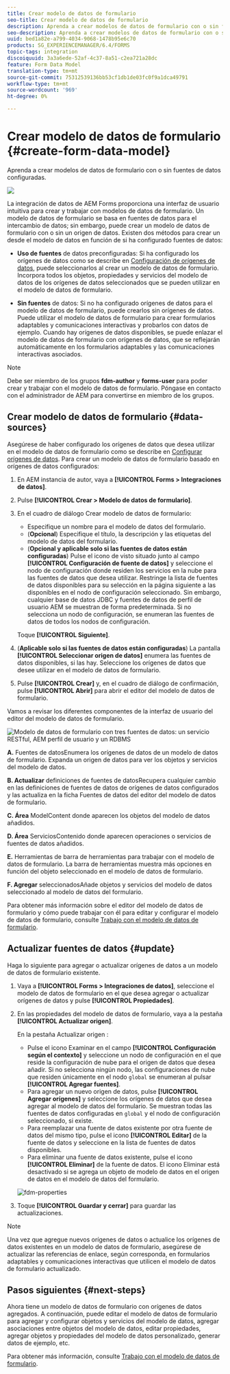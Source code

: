```yaml
---
title: Crear modelo de datos de formulario
seo-title: Crear modelo de datos de formulario
description: Aprenda a crear modelos de datos de formulario con o sin fuentes de datos configuradas.
seo-description: Aprenda a crear modelos de datos de formulario con o sin fuentes de datos configuradas.
uuid: bed1a82e-a799-4034-9068-1478b95e6c70
products: SG_EXPERIENCEMANAGER/6.4/FORMS
topic-tags: integration
discoiquuid: 3a3a6ede-52af-4c37-8a51-c2ea721a28dc
feature: Form Data Model
translation-type: tm+mt
source-git-commit: 75312539136bb53cf1db1de03fc0f9a1dca49791
workflow-type: tm+mt
source-wordcount: '969'
ht-degree: 0%

---
```



# Crear modelo de datos de formulario {#create-form-data-model}

Aprenda a crear modelos de datos de formulario con o sin fuentes de datos configuradas.

![](do-not-localize/data-integeration.png)

La integración de datos de AEM Forms proporciona una interfaz de usuario intuitiva para crear y trabajar con modelos de datos de formulario. Un modelo de datos de formulario se basa en fuentes de datos para el intercambio de datos; sin embargo, puede crear un modelo de datos de formulario con o sin un origen de datos. Existen dos métodos para crear un desde el modelo de datos en función de si ha configurado fuentes de datos:

* **Uso de fuentes** de datos preconfiguradas: Si ha configurado los orígenes de datos como se describe en  [Configuración de orígenes de datos](/help/forms/using/configure-data-sources.md), puede seleccionarlos al crear un modelo de datos de formulario. Incorpora todos los objetos, propiedades y servicios del modelo de datos de los orígenes de datos seleccionados que se pueden utilizar en el modelo de datos de formulario.

* **Sin fuentes** de datos: Si no ha configurado orígenes de datos para el modelo de datos de formulario, puede crearlos sin orígenes de datos. Puede utilizar el modelo de datos de formulario para crear formularios adaptables y comunicaciones interactivas y probarlos con datos de ejemplo. Cuando hay orígenes de datos disponibles, se puede enlazar el modelo de datos de formulario con orígenes de datos, que se reflejarán automáticamente en los formularios adaptables y las comunicaciones interactivas asociados.

>[!NOTE]
>
>Debe ser miembro de los grupos **fdm-author** y **forms-user** para poder crear y trabajar con el modelo de datos de formulario. Póngase en contacto con el administrador de AEM para convertirse en miembro de los grupos.

## Crear modelo de datos de formulario {#data-sources}

Asegúrese de haber configurado los orígenes de datos que desea utilizar en el modelo de datos de formulario como se describe en [Configurar orígenes de datos](/help/forms/using/configure-data-sources.md). Para crear un modelo de datos de formulario basado en orígenes de datos configurados:

1. En AEM instancia de autor, vaya a **[!UICONTROL Forms > Integraciones de datos]**.
1. Pulse **[!UICONTROL Crear > Modelo de datos de formulario]**.
1. En el cuadro de diálogo Crear modelo de datos de formulario:

   * Especifique un nombre para el modelo de datos del formulario.
   * (**Opcional**) Especifique el título, la descripción y las etiquetas del modelo de datos del formulario.
   * (**Opcional y aplicable solo si las fuentes de datos están configuradas**) Pulse el icono de visto situado junto al campo **[!UICONTROL Configuración de fuente de datos]** y seleccione el nodo de configuración donde residen los servicios en la nube para las fuentes de datos que desea utilizar. Restringe la lista de fuentes de datos disponibles para su selección en la página siguiente a las disponibles en el nodo de configuración seleccionado. Sin embargo, cualquier base de datos JDBC y fuentes de datos de perfil de usuario AEM se muestran de forma predeterminada. Si no selecciona un nodo de configuración, se enumeran las fuentes de datos de todos los nodos de configuración.

   Toque **[!UICONTROL Siguiente]**.

1. (**Aplicable solo si las fuentes de datos están configuradas**) La pantalla **[!UICONTROL Seleccionar origen de datos]** enumera las fuentes de datos disponibles, si las hay. Seleccione los orígenes de datos que desee utilizar en el modelo de datos de formulario.
1. Pulse **[!UICONTROL Crear]** y, en el cuadro de diálogo de confirmación, pulse **[!UICONTROL Abrir]** para abrir el editor del modelo de datos de formulario.

Vamos a revisar los diferentes componentes de la interfaz de usuario del editor del modelo de datos de formulario.

![Modelo de datos de formulario con tres fuentes de datos: un servicio RESTful, AEM perfil de usuario y un RDBMS](assets/fdm-ui.png)

**A.** Fuentes de datosEnumera los orígenes de datos de un modelo de datos de formulario. Expanda un origen de datos para ver los objetos y servicios del modelo de datos.

**B. Actualizar** definiciones de fuentes de datosRecupera cualquier cambio en las definiciones de fuentes de datos de orígenes de datos configurados y las actualiza en la ficha Fuentes de datos del editor del modelo de datos de formulario.

**C. Área** ModelContent donde aparecen los objetos del modelo de datos añadidos.

**D. Área** ServiciosContenido donde aparecen operaciones o servicios de fuentes de datos añadidos.

**E.** Herramientas de barra de herramientas para trabajar con el modelo de datos de formulario. La barra de herramientas muestra más opciones en función del objeto seleccionado en el modelo de datos de formulario.

**F. Agregar** seleccionadosAñade objetos y servicios del modelo de datos seleccionado al modelo de datos del formulario.

Para obtener más información sobre el editor del modelo de datos de formulario y cómo puede trabajar con él para editar y configurar el modelo de datos de formulario, consulte [Trabajo con el modelo de datos de formulario](/help/forms/using/work-with-form-data-model.md).

## Actualizar fuentes de datos {#update}

Haga lo siguiente para agregar o actualizar orígenes de datos a un modelo de datos de formulario existente.

1. Vaya a **[!UICONTROL Forms > Integraciones de datos]**, seleccione el modelo de datos de formulario en el que desea agregar o actualizar orígenes de datos y pulse **[!UICONTROL Propiedades]**.
1. En las propiedades del modelo de datos de formulario, vaya a la pestaña **[!UICONTROL Actualizar origen]**.

   En la pestaña Actualizar origen :

   * Pulse el icono Examinar en el campo **[!UICONTROL Configuración según el contexto]** y seleccione un nodo de configuración en el que reside la configuración de nube para el origen de datos que desea añadir. Si no selecciona ningún nodo, las configuraciones de nube que residen únicamente en el nodo `global` se enumeran al pulsar **[!UICONTROL Agregar fuentes]**.
   * Para agregar un nuevo origen de datos, pulse **[!UICONTROL Agregar orígenes]** y seleccione los orígenes de datos que desea agregar al modelo de datos del formulario. Se muestran todas las fuentes de datos configuradas en `global` y el nodo de configuración seleccionado, si existe.
   * Para reemplazar una fuente de datos existente por otra fuente de datos del mismo tipo, pulse el icono **[!UICONTROL Editar]** de la fuente de datos y seleccione en la lista de fuentes de datos disponibles.
   * Para eliminar una fuente de datos existente, pulse el icono **[!UICONTROL Eliminar]** de la fuente de datos. El icono Eliminar está desactivado si se agrega un objeto de modelo de datos en el origen de datos en el modelo de datos del formulario.

   ![fdm-properties](assets/fdm-properties.png)

1. Toque **[!UICONTROL Guardar y cerrar]** para guardar las actualizaciones.

>[!NOTE]
>
>Una vez que agregue nuevos orígenes de datos o actualice los orígenes de datos existentes en un modelo de datos de formulario, asegúrese de actualizar las referencias de enlace, según corresponda, en formularios adaptables y comunicaciones interactivas que utilicen el modelo de datos de formulario actualizado.

## Pasos siguientes {#next-steps}

Ahora tiene un modelo de datos de formulario con orígenes de datos agregados. A continuación, puede editar el modelo de datos de formulario para agregar y configurar objetos y servicios del modelo de datos, agregar asociaciones entre objetos del modelo de datos, editar propiedades, agregar objetos y propiedades del modelo de datos personalizado, generar datos de ejemplo, etc.

Para obtener más información, consulte [Trabajo con el modelo de datos de formulario](/help/forms/using/work-with-form-data-model.md).
